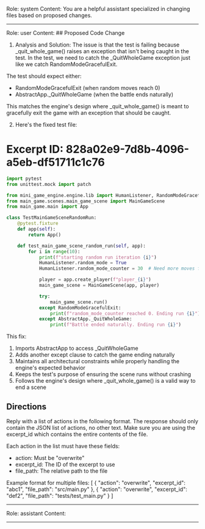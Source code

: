 Role: system
Content: You are a helpful assistant specialized in changing files based on proposed changes.
__________________
Role: user
Content: ## Proposed Code Change
1. Analysis and Solution:
The issue is that the test is failing because _quit_whole_game() raises an exception that isn't being caught in the test. In the test, we need to catch the _QuitWholeGame exception just like we catch RandomModeGracefulExit.

The test should expect either:
- RandomModeGracefulExit (when random moves reach 0)
- AbstractApp._QuitWholeGame (when the battle ends naturally)

This matches the engine's design where _quit_whole_game() is meant to gracefully exit the game with an exception that should be caught.

2. Here's the fixed test file:

# Excerpt ID: 828a02e9-7d8b-4096-a5eb-df51711c1c76
```python main_game/tests/test_main_game_scene.py
import pytest
from unittest.mock import patch

from mini_game_engine.engine.lib import HumanListener, RandomModeGracefulExit, AbstractApp
from main_game.scenes.main_game_scene import MainGameScene
from main_game.main import App

class TestMainGameSceneRandomRun:
    @pytest.fixture
    def app(self):
        return App()

    def test_main_game_scene_random_run(self, app):
        for i in range(10):
            print(f"starting random run iteration {i}")
            HumanListener.random_mode = True
            HumanListener.random_mode_counter = 30  # Need more moves for battle scene

            player = app.create_player(f"player_{i}")
            main_game_scene = MainGameScene(app, player)

            try:
                main_game_scene.run()
            except RandomModeGracefulExit:
                print(f"random_mode_counter reached 0. Ending run {i}")
            except AbstractApp._QuitWholeGame:
                print(f"Battle ended naturally. Ending run {i}")
```

This fix:
1. Imports AbstractApp to access _QuitWholeGame
2. Adds another except clause to catch the game ending naturally
3. Maintains all architectural constraints while properly handling the engine's expected behavior
4. Keeps the test's purpose of ensuring the scene runs without crashing
5. Follows the engine's design where _quit_whole_game() is a valid way to end a scene

## Directions
Reply with a list of actions in the following format. The response should only contain the JSON list of actions, no other text.
Make sure you are using the excerpt_id which contains the entire contents of the file.

Each action in the list must have these fields:
- action: Must be "overwrite"
- excerpt_id: The ID of the excerpt to use
- file_path: The relative path to the file

Example format for multiple files:
[
    {
        "action": "overwrite",
        "excerpt_id": "abc1",
        "file_path": "src/main.py"
    },
    {
        "action": "overwrite",
        "excerpt_id": "def2",
        "file_path": "tests/test_main.py"
    }
]
__________________
Role: assistant
Content: 
__________________
